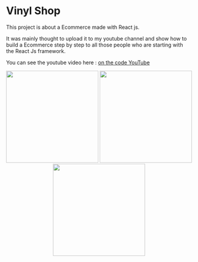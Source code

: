# Vinyl Shop

This project is about a Ecommerce made with React js.

It was mainly thought to upload it to my youtube channel and show how to build a Ecommerce step by step to all those people who are starting with the React Js framework.

You can see the youtube video here : [on the code YouTube](https://www.youtube.com/watch?v=eKlhZ2CZi5c&t=73s)

<div align="center" display="inline">
<img width="250" height="250" src="https://res.cloudinary.com/pabcode/image/upload/v1673879095/onTheCode/Captura_de_pantalla_2023-01-16_141111_pkuikt.png"></img>
<img width="250" height="250" src="https://res.cloudinary.com/pabcode/image/upload/v1673879093/onTheCode/Captura_de_pantalla_2023-01-16_141149_qrt9sl.png"></img>
<img width="250" height="250" src="https://res.cloudinary.com/pabcode/image/upload/v1673879091/onTheCode/Captura_de_pantalla_2023-01-16_141241_by2go7.png"></img>
</div>
